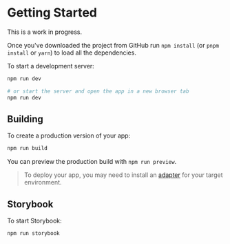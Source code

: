 # Getting Started

This is a work in progress.

Once you've downloaded the project from GitHub run `npm install` (or `pnpm install` or `yarn`) to load all the dependencies.

To start a development server:

```bash
npm run dev

# or start the server and open the app in a new browser tab
npm run dev
```

## Building

To create a production version of your app:

```bash
npm run build
```

You can preview the production build with `npm run preview`.

> To deploy your app, you may need to install an [adapter](https://kit.svelte.dev/docs/adapters) for your target environment.

## Storybook

To start Storybook:

```bash
npm run storybook
```
